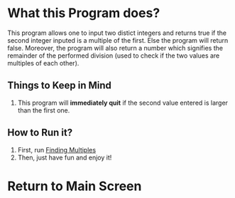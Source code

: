 # What this Program does?

This program allows one to input two distict integers and returns true if the second integer inputed is a multiple of the first. Else the program will return false. Moreover, the program will also return a number which signifies the remainder of the performed division (used to check if the two values are multiples of each other).

## Things to Keep in Mind
1. This program will **immediately quit** if the second value entered is larger than the first one. 

## How to Run it?
1. First, run [Finding Multiples](http://cpp.sh/5qem)
2. Then, just have fun and enjoy it!

# Return to Main Screen
